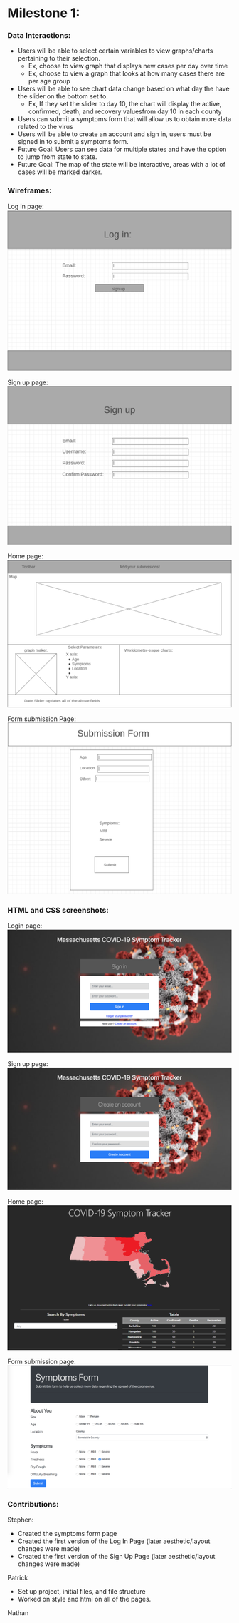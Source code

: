 # Milestone 1:

### Data Interactions:
- Users will be able to select certain variables to view graphs/charts pertaining to their selection.
    - Ex, choose to view graph that displays new cases per day over time
    - Ex, choose to view a graph that looks at how many cases there are per age group
- Users will be able to see chart data change based on what day the have the slider on the bottom set to.
    - Ex, If they set the slider to day 10, the chart will display the active, confirmed, death, and recovery valuesfrom day 10 in each county
- Users can submit a symptoms form that will allow us to obtain more data related to the virus
- Users will be able to create an account and sign in, users must be signed in to submit a symptoms form.
- Future Goal: Users can see data for multiple states and have the option to jump from state to state.
- Future Goal: The map of the state will be interactive, areas with a lot of cases will be marked darker.
### Wireframes:
Log in page:
![login wireframe](./images/login-wireframe.PNG)

Sign up page:
![sign up wireframe](./images/signup-wireframe.PNG)

Home page:
![home page wireframe](./images/home-wireframe.PNG)

Form submission Page:
![symptoms form wireframe](./images/form-wireframe.PNG)

### HTML and CSS screenshots:

Login page:
![login html](./images/login-html.png)

Sign up page:
![sign up html](./images/signup-html.png)

Home page:
![home page1 html](./images/home1-html.png)

Form submission page:
![symptoms form html](./images/form-html.png)
### Contributions:
Stephen:
- Created the symptoms form page
- Created the first version of the Log In Page (later aesthetic/layout changes were made)
- Created the first version of the Sign Up Page (later aesthetic/layout changes were made)

Patrick
- Set up project, initial files, and file structure
- Worked on style and html on all of the pages.


Nathan
